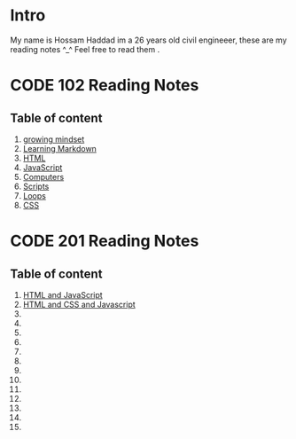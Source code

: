 # Intro 
My name is Hossam Haddad im a 26 years old civil engineeer, these are my reading notes ^_^ Feel free to read them .




# CODE 102 Reading Notes 
##  **Table of content** 
1. [growing mindset](https://hossamhaddad.github.io/reading-notes/read2)
2. [Learning Markdown](https://hossamhaddad.github.io/reading-notes/read1)
3. [HTML](https://hossamhaddad.github.io/reading-notes/read3)
4. [JavaScript](https://hossamhaddad.github.io/reading-notes/read4)
5. [Computers](https://hossamhaddad.github.io/reading-notes/read5)
6. [Scripts](https://hossamhaddad.github.io/reading-notes/read6)
7. [Loops](https://hossamhaddad.github.io/reading-notes/read7)
8. [CSS](https://hossamhaddad.github.io/reading-notes/read8)


# CODE 201 Reading Notes 
## **Table of content** 
1. [HTML and JavaScript](https://hossamhaddad.github.io/201reading-notes/class-01)
2. [HTML and CSS and Javascript](https://hossamhaddad.github.io/201reading-notes/class-02)
3. 
4. 
5. 
6. 
7.  
8. 
9. 
10. 
11. 
12. 
13. 
14. 
15. 